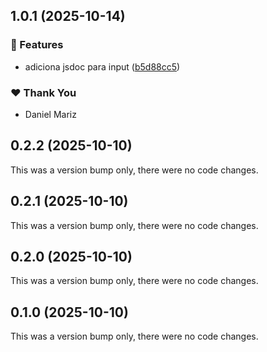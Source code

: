 ## 1.0.1 (2025-10-14)


### 🚀 Features

- adiciona jsdoc para input ([b5d88cc5](https://github.com/danielmrz-dev/Exercicios/commit/b5d88cc5))

### ❤️  Thank You

- Daniel Mariz

## 0.2.2 (2025-10-10)

This was a version bump only, there were no code changes.

## 0.2.1 (2025-10-10)

This was a version bump only, there were no code changes.

## 0.2.0 (2025-10-10)

This was a version bump only, there were no code changes.

## 0.1.0 (2025-10-10)

This was a version bump only, there were no code changes.